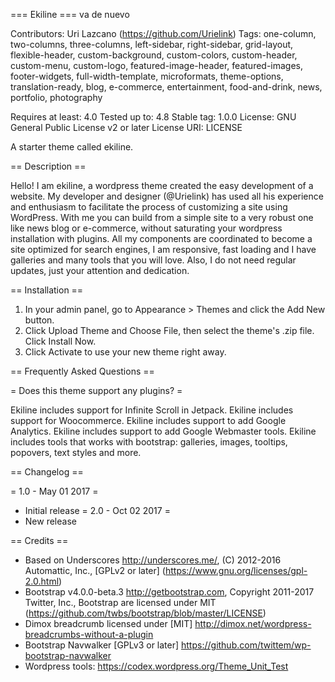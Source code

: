 === Ekiline === va de nuevo

Contributors: Uri Lazcano (https://github.com/Urielink)
Tags: one-column, two-columns, three-columns, left-sidebar, right-sidebar, grid-layout, flexible-header, custom-background, custom-colors, custom-header, custom-menu, custom-logo, featured-image-header, featured-images, footer-widgets, full-width-template, microformats, theme-options, translation-ready, blog, e-commerce, entertainment, food-and-drink, news, portfolio, photography

Requires at least: 4.0
Tested up to: 4.8
Stable tag: 1.0.0
License: GNU General Public License v2 or later
License URI: LICENSE

A starter theme called ekiline.

== Description ==

Hello! I am ekiline, a wordpress theme created the easy development of a website.
My developer and designer (@Urielink) has used all his experience and enthusiasm to facilitate the process of customizing a site using WordPress.
With me you can build from a simple site to a very robust one like news blog or e-commerce, without saturating your wordpress installation with plugins.
All my components are coordinated to become a site optimized for search engines, I am responsive, fast loading and I have galleries and many tools that you will love.
Also, I do not need regular updates, just your attention and dedication.

== Installation ==

1. In your admin panel, go to Appearance > Themes and click the Add New button.
2. Click Upload Theme and Choose File, then select the theme's .zip file. Click Install Now.
3. Click Activate to use your new theme right away.

== Frequently Asked Questions ==

= Does this theme support any plugins? =

Ekiline includes support for Infinite Scroll in Jetpack.
Ekiline includes support for Woocommerce.
Ekiline includes support to add Google Analytics.
Ekiline includes support to add Google Webmaster tools.
Ekiline includes tools that works with bootstrap: galleries, images, tooltips, popovers, text styles and more.

== Changelog ==

= 1.0 - May 01 2017 =
* Initial release
= 2.0 - Oct 02 2017 =
* New release

== Credits ==

* Based on Underscores http://underscores.me/, (C) 2012-2016 Automattic, Inc., [GPLv2 or later] (https://www.gnu.org/licenses/gpl-2.0.html)
* Bootstrap v4.0.0-beta.3 http://getbootstrap.com, Copyright 2011-2017 Twitter, Inc., Bootstrap are licensed under MIT (https://github.com/twbs/bootstrap/blob/master/LICENSE)
* Dimox breadcrumb licensed under [MIT] http://dimox.net/wordpress-breadcrumbs-without-a-plugin 
* Bootstrap Navwalker [GPLv3 or later] https://github.com/twittem/wp-bootstrap-navwalker
* Wordpress tools: https://codex.wordpress.org/Theme_Unit_Test